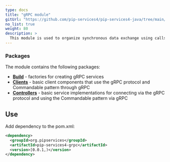 ```yaml
---
type: docs
title: "gRPC module"
gitUrl: "https://github.com/pip-services4/pip-services4-java/tree/main/pip-services4-grpc-java"
no_list: true
weight: 80
description: > 
  This module is used to organize synchronous data exchange using calls through the gRPC protocol. It has implementations of both, the server and client parts.
---
```



### Packages

The module contains the following packages:

- [**Build**](build) - factories for creating gRPC services
- [**Clients**](clients) - basic client components that use the gRPC protocol and Commandable pattern through gRPC
- [**Controllers**](controllers) - basic service implementations for connecting via the gRPC protocol and using the Commandable pattern via gRPC



## Use
Add dependency to the pom.xml:
```xml
<dependency>
  <groupId>org.pipservices</groupId>
  <artifactId>pip-services4-grpc</artifactId>
  <version>[0.0.1,)</version>
</dependency>
```
